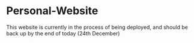 # Personal-Website

This website is currently in the process of being deployed, and should be back up by the end of today (24th December)
